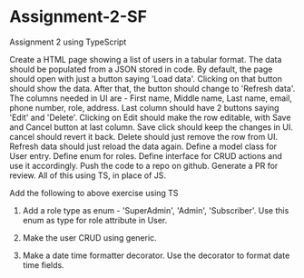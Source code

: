 # Assignment-2-SF
Assignment 2 using TypeScript

Create a HTML page showing a list of users in a tabular format. 
The data should be populated from a JSON stored in code. By default, the page should open with just a button saying 'Load data'.
Clicking on that button should show the data. After that, the button should change to 'Refresh data'.
The columns needed in UI are - First name, Middle name, Last name, email, phone number, role, address. Last column should have 2 buttons saying 'Edit' and 'Delete'. 
Clicking on Edit should make the row editable, with Save and Cancel button at last column. Save click should keep the changes in UI. cancel should revert it back.
Delete should just remove the row from UI. Refresh data should just reload the data again. Define a model class for User entry. Define enum for roles.
Define interface for CRUD actions and use it accordingly. Push the code to a repo on github. Generate a PR for review. All of this using TS, in place of JS.

Add the following to above exercise using TS

1. Add a role type as enum - 'SuperAdmin', 'Admin', 'Subscriber'. Use this enum as type for role attribute in User. 

2. Make the user CRUD using generic. 

3. Make a date time formatter decorator. Use the decorator to format date time fields.
